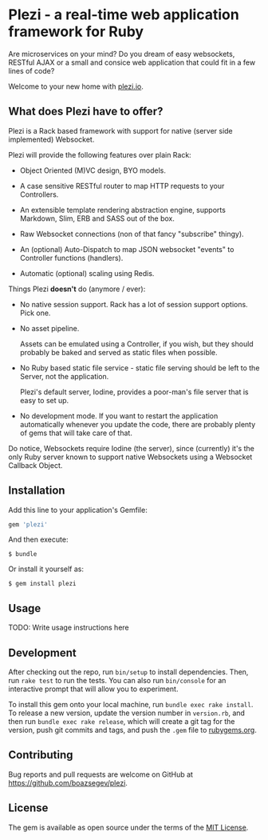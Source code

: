 # Plezi - a real-time web application framework for Ruby

Are microservices on your mind? Do you dream of easy websockets, RESTful AJAX or a small and consice web application that could fit in a few lines of code?

Welcome to your new home with [plezi.io](http://www.plezi.io).

## What does Plezi have to offer?

Plezi is a Rack based framework with support for native (server side implemented) Websocket.

Plezi will provide the following features over plain Rack:

* Object Oriented (M)VC design, BYO models.

* A case sensitive RESTful router to map HTTP requests to your Controllers.

* An extensible template rendering abstraction engine, supports Markdown, Slim, ERB and SASS out of the box.

* Raw Websocket connections (non of that fancy "subscribe" thingy).

* An (optional) Auto-Dispatch to map JSON websocket "events" to Controller functions (handlers).

* Automatic (optional) scaling using Redis.

Things Plezi **doesn't** do (anymore / ever):

* No native session support. Rack has a lot of session support options. Pick one.

* No asset pipeline.

  Assets can be emulated using a Controller, if you wish, but they should probably be baked and served as static files when possible.

* No Ruby based static file service - static file serving should be left to the Server, not the application.

  Plezi's default server, Iodine, provides a poor-man's file server that is easy to set up.

* No development mode. If you want to restart the application automatically whenever you update the code, there are probably plenty of gems that will take care of that.



Do notice, Websockets require Iodine (the server), since (currently) it's the only Ruby server known to support native Websockets using a Websocket Callback Object.

## Installation

Add this line to your application's Gemfile:

```ruby
gem 'plezi'
```

And then execute:

    $ bundle

Or install it yourself as:

    $ gem install plezi

## Usage

TODO: Write usage instructions here

## Development

After checking out the repo, run `bin/setup` to install dependencies. Then, run `rake test` to run the tests. You can also run `bin/console` for an interactive prompt that will allow you to experiment.

To install this gem onto your local machine, run `bundle exec rake install`. To release a new version, update the version number in `version.rb`, and then run `bundle exec rake release`, which will create a git tag for the version, push git commits and tags, and push the `.gem` file to [rubygems.org](https://rubygems.org).

## Contributing

Bug reports and pull requests are welcome on GitHub at https://github.com/boazsegev/plezi.


## License

The gem is available as open source under the terms of the [MIT License](http://opensource.org/licenses/MIT).
